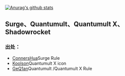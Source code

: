 [![Anurag's github stats](https://github-readme-stats.vercel.app/api?username=xkerwin)](https://github.com/anuraghazra/github-readme-stats)
## Surge、Quantumult、Quantumult X、Shadowrocket 

### 出处：

- [ConnersHua](https://github.com/ConnersHua/Profiles)Surge Rule
- [Koolson](https://github.com/Koolson/Qure)Quantumult X icon
- [GeQ1an](https://github.com/GeQ1an/Rules)Quantumult /Quantumult X Rule
